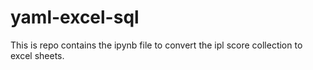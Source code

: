 # yaml-excel-sql
This is repo contains the ipynb file to convert the ipl score collection to excel sheets.

